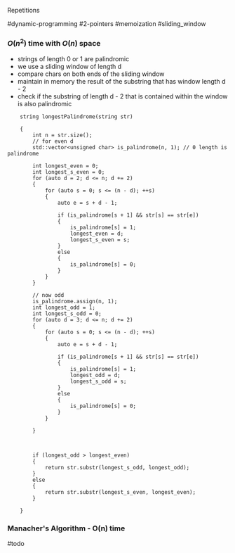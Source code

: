Repetitions

#dynamic-programming #2-pointers #memoization 
#sliding_window 
### $O(n^2)$ time with $O(n)$ space
- strings of length 0 or 1 are palindromic
- we use a sliding window of length d
- compare chars on both ends of the sliding window
- maintain in memory the result of the substring that has window length d - 2
- check if the substring of length d - 2 that is contained within the window is also palindromic

```
    string longestPalindrome(string str)

    {
        int n = str.size();
        // for even d
        std::vector<unsigned char> is_palindrome(n, 1); // 0 length is palindrome
        
        int longest_even = 0;
        int longest_s_even = 0;
        for (auto d = 2; d <= n; d += 2)
        {
            for (auto s = 0; s <= (n - d); ++s)
            {
                auto e = s + d - 1;

                if (is_palindrome[s + 1] && str[s] == str[e])
                {
                    is_palindrome[s] = 1;
                    longest_even = d;
                    longest_s_even = s;
                }
                else
                {
                    is_palindrome[s] = 0;
                }
            }
        }
  
        // now odd
        is_palindrome.assign(n, 1);
        int longest_odd = 1;
        int longest_s_odd = 0;
        for (auto d = 3; d <= n; d += 2)
        {
            for (auto s = 0; s <= (n - d); ++s)
            {
                auto e = s + d - 1;

                if (is_palindrome[s + 1] && str[s] == str[e])
                {
                    is_palindrome[s] = 1;
                    longest_odd = d;
                    longest_s_odd = s;
                }
                else
                {
                    is_palindrome[s] = 0;
                }
            }

        }

  

        if (longest_odd > longest_even)
        {
            return str.substr(longest_s_odd, longest_odd);
        }
        else
        {
            return str.substr(longest_s_even, longest_even);
        }

    }
```

### Manacher's Algorithm - O(n) time
#todo
